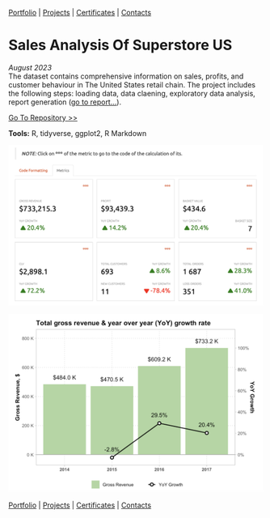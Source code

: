 [Portfolio](https://github.com/daluchkin/data-analyst-portfolio) | 
[Projects](https://github.com/daluchkin/data-analyst-portfolio/blob/main/projects.md) | [Certificates](https://github.com/daluchkin/data-analyst-portfolio/blob/main/certificates.md) | [Contacts](https://github.com/daluchkin/data-analyst-portfolio#my_contacts)

# Sales Analysis Of Superstore US
_August 2023_\
The dataset contains comprehensive information on sales, profits, and customer behaviour in The United States retail chain. The project includes the following steps: loading data, data claening, exploratory data analysis, report generation ([go to report...](https://daluchkin.github.io/superstore-us-sales-analysis/)).


[Go To Repository >>](https://github.com/daluchkin/superstore-us-sales-analysis)


__Tools:__ R, tidyverse, ggplot2, R Markdown



![alt text](https://github.com/daluchkin/superstore-us-sales-analysis/raw/main/img/img01.png?raw=true)

![alt text](https://github.com/daluchkin/superstore-us-sales-analysis/raw/main/img/img02.png?raw=true)


[Portfolio](https://github.com/daluchkin/data-analyst-portfolio) | 
[Projects](https://github.com/daluchkin/data-analyst-portfolio/blob/main/projects.md) | [Certificates](https://github.com/daluchkin/data-analyst-portfolio/blob/main/certificates.md) | [Contacts](https://github.com/daluchkin/data-analyst-portfolio#my_contacts)

